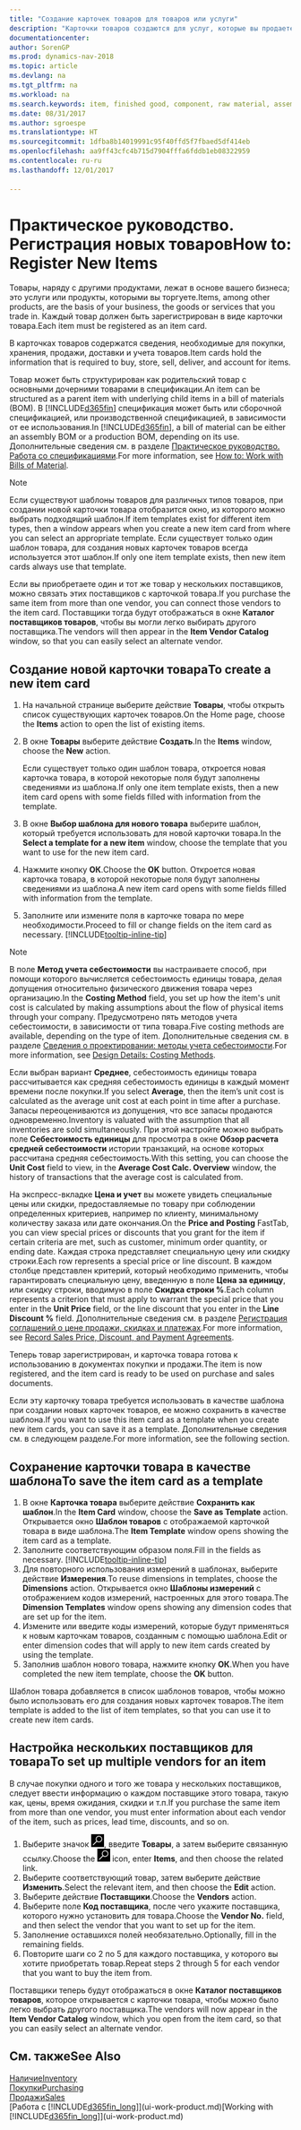```yaml
---
title: "Создание карточек товаров для товаров или услуги"
description: "Карточки товаров создаются для услуг, которые вы продаете по часам, а также для физических продуктов, например для сборочных элементов, готовой продукции, сырья или компонентов, которые вы продаете из складских запасов."
documentationcenter: 
author: SorenGP
ms.prod: dynamics-nav-2018
ms.topic: article
ms.devlang: na
ms.tgt_pltfrm: na
ms.workload: na
ms.search.keywords: item, finished good, component, raw material, assembly item
ms.date: 08/31/2017
ms.author: sgroespe
ms.translationtype: HT
ms.sourcegitcommit: 1dfba8b14019991c95f40ffd5f7fbaed5df414eb
ms.openlocfilehash: aa9ff43cfc4b715d7904fffa6fddb1eb08322959
ms.contentlocale: ru-ru
ms.lasthandoff: 12/01/2017

---
```

# <a name="how-to-register-new-items"></a><span data-ttu-id="0b010-103">Практическое руководство. Регистрация новых товаров</span><span class="sxs-lookup"><span data-stu-id="0b010-103">How to: Register New Items</span></span>
<span data-ttu-id="0b010-104">Товары, наряду с другими продуктами, лежат в основе вашего бизнеса; это услуги или продукты, которыми вы торгуете.</span><span class="sxs-lookup"><span data-stu-id="0b010-104">Items, among other products, are the basis of your business, the goods or services that you trade in.</span></span> <span data-ttu-id="0b010-105">Каждый товар должен быть зарегистрирован в виде карточки товара.</span><span class="sxs-lookup"><span data-stu-id="0b010-105">Each item must be registered as an item card.</span></span>

<span data-ttu-id="0b010-106">В карточках товаров содержатся сведения, необходимые для покупки, хранения, продажи, доставки и учета товаров.</span><span class="sxs-lookup"><span data-stu-id="0b010-106">Item cards hold the information that is required to buy, store, sell, deliver, and account for items.</span></span>

<span data-ttu-id="0b010-107">Товар может быть структурирован как родительский товар с основными дочерними товарами в спецификации.</span><span class="sxs-lookup"><span data-stu-id="0b010-107">An item can be structured as a parent item with underlying child items in a bill of materials (BOM).</span></span> <span data-ttu-id="0b010-108">В [!INCLUDE[d365fin](includes/d365fin_md.md)] спецификация может быть или сборочной спецификацией, или производственной спецификацией, в зависимости от ее использования.</span><span class="sxs-lookup"><span data-stu-id="0b010-108">In [!INCLUDE[d365fin](includes/d365fin_md.md)], a bill of material can be either an assembly BOM or a production BOM, depending on its use.</span></span> <span data-ttu-id="0b010-109">Дополнительные сведения см. в разделе [Практическое руководство. Работа со спецификациями](inventory-how-work-BOMs.md).</span><span class="sxs-lookup"><span data-stu-id="0b010-109">For more information, see [How to: Work with Bills of Material](inventory-how-work-BOMs.md).</span></span>

> [!NOTE]  
>   <span data-ttu-id="0b010-110">Если существуют шаблоны товаров для различных типов товаров, при создании новой карточки товара отобразится окно, из которого можно выбрать подходящий шаблон.</span><span class="sxs-lookup"><span data-stu-id="0b010-110">If item templates exist for different item types, then a window appears when you create a new item card from where you can select an appropriate template.</span></span> <span data-ttu-id="0b010-111">Если существует только один шаблон товара, для создания новых карточек товаров всегда используется этот шаблон.</span><span class="sxs-lookup"><span data-stu-id="0b010-111">If only one item template exists, then new item cards always use that template.</span></span>

<span data-ttu-id="0b010-112">Если вы приобретаете один и тот же товар у нескольких поставщиков, можно связать этих поставщиков с карточкой товара.</span><span class="sxs-lookup"><span data-stu-id="0b010-112">If you purchase the same item from more than one vendor, you can connect those vendors to the item card.</span></span> <span data-ttu-id="0b010-113">Поставщики тогда будут отображаться в окне **Каталог поставщиков товаров**, чтобы вы могли легко выбирать другого поставщика.</span><span class="sxs-lookup"><span data-stu-id="0b010-113">The vendors will then appear in the **Item Vendor Catalog** window, so that you can easily select an alternate vendor.</span></span>

## <a name="to-create-a-new-item-card"></a><span data-ttu-id="0b010-114">Создание новой карточки товара</span><span class="sxs-lookup"><span data-stu-id="0b010-114">To create a new item card</span></span>
1. <span data-ttu-id="0b010-115">На начальной странице выберите действие **Товары**, чтобы открыть список существующих карточек товаров.</span><span class="sxs-lookup"><span data-stu-id="0b010-115">On the Home page, choose the **Items** action to open the list of existing items.</span></span>  
2. <span data-ttu-id="0b010-116">В окне **Товары** выберите действие **Создать**.</span><span class="sxs-lookup"><span data-stu-id="0b010-116">In the **Items** window, choose the **New** action.</span></span>

    <span data-ttu-id="0b010-117">Если существует только один шаблон товара, откроется новая карточка товара, в которой некоторые поля будут заполнены сведениями из шаблона.</span><span class="sxs-lookup"><span data-stu-id="0b010-117">If only one item template exists, then a new item card opens with some fields filled with information from the template.</span></span>
3. <span data-ttu-id="0b010-118">В окне **Выбор шаблона для нового товара** выберите шаблон, который требуется использовать для новой карточки товара.</span><span class="sxs-lookup"><span data-stu-id="0b010-118">In the **Select a template for a new item** window, choose the template that you want to use for the new item card.</span></span>
4. <span data-ttu-id="0b010-119">Нажмите кнопку **ОК**.</span><span class="sxs-lookup"><span data-stu-id="0b010-119">Choose the **OK** button.</span></span> <span data-ttu-id="0b010-120">Откроется новая карточка товара, в которой некоторые поля будут заполнены сведениями из шаблона.</span><span class="sxs-lookup"><span data-stu-id="0b010-120">A new item card opens with some fields filled with information from the template.</span></span>
5. <span data-ttu-id="0b010-121">Заполните или измените поля в карточке товара по мере необходимости.</span><span class="sxs-lookup"><span data-stu-id="0b010-121">Proceed to fill or change fields on the item card as necessary.</span></span> [!INCLUDE[tooltip-inline-tip](includes/tooltip-inline-tip_md.md)]

> [!NOTE]
> <span data-ttu-id="0b010-122">В поле **Метод учета себестоимости** вы настраиваете способ, при помощи которого вычисляется себестоимость единицы товара, делая допущения относительно физического движения товара через организацию.</span><span class="sxs-lookup"><span data-stu-id="0b010-122">In the **Costing Method** field, you set up how the item's unit cost is calculated by making assumptions about the flow of physical items through your company.</span></span> <span data-ttu-id="0b010-123">Предусмотрено пять методов учета себестоимости, в зависимости от типа товара.</span><span class="sxs-lookup"><span data-stu-id="0b010-123">Five costing methods are available, depending on the type of item.</span></span> <span data-ttu-id="0b010-124">Дополнительные сведения см. в разделе [Сведения о проектировании: методы учета себестоимости](design-details-costing-methods.md).</span><span class="sxs-lookup"><span data-stu-id="0b010-124">For more information, see [Design Details: Costing Methods](design-details-costing-methods.md).</span></span>
>
> <span data-ttu-id="0b010-125">Если выбран вариант **Среднее**, себестоимость единицы товара рассчитывается как средняя себестоимость единицы в каждый момент времени после покупки.</span><span class="sxs-lookup"><span data-stu-id="0b010-125">If you select **Average**, then the item’s unit cost is calculated as the average unit cost at each point in time after a purchase.</span></span> <span data-ttu-id="0b010-126">Запасы переоцениваются из допущения, что все запасы продаются одновременно.</span><span class="sxs-lookup"><span data-stu-id="0b010-126">Inventory is valuated with the assumption that all inventories are sold simultaneously.</span></span> <span data-ttu-id="0b010-127">При этой настройте можно выбрать поле **Себестоимость единицы** для просмотра в окне **Обзор расчета средней себестоимости** истории транзакций, на основе которых рассчитана средняя себестоимость.</span><span class="sxs-lookup"><span data-stu-id="0b010-127">With this setting, you can choose the **Unit Cost** field to view, in the **Average Cost Calc. Overview** window, the history of transactions that the average cost is calculated from.</span></span>

<span data-ttu-id="0b010-128">На экспресс-вкладке **Цена и учет** вы можете увидеть специальные цены или скидки, предоставляемые по товару при соблюдении определенных критериев, например по клиенту, минимальному количеству заказа или дате окончания.</span><span class="sxs-lookup"><span data-stu-id="0b010-128">On the **Price and Posting** FastTab, you can view special prices or discounts that you grant for the item if certain criteria are met, such as customer, minimum order quantity, or ending date.</span></span> <span data-ttu-id="0b010-129">Каждая строка представляет специальную цену или скидку строки.</span><span class="sxs-lookup"><span data-stu-id="0b010-129">Each row represents a special price or line discount.</span></span> <span data-ttu-id="0b010-130">В каждом столбце представлен критерий, который необходимо применить, чтобы гарантировать специальную цену, введенную в поле **Цена за единицу**, или скидку строки, вводимую в поле **Скидка строки %**.</span><span class="sxs-lookup"><span data-stu-id="0b010-130">Each column represents a criterion that must apply to warrant the special price that you enter in the **Unit Price** field, or the line discount that you enter in the **Line Discount %** field.</span></span> <span data-ttu-id="0b010-131">Дополнительные сведения см. в разделе [Регистрация соглашений о цене продажи, скидках и платежах](sales-how-record-sales-price-discount-payment-agreements.md).</span><span class="sxs-lookup"><span data-stu-id="0b010-131">For more information, see [Record Sales Price, Discount, and Payment Agreements](sales-how-record-sales-price-discount-payment-agreements.md).</span></span>

<span data-ttu-id="0b010-132">Теперь товар зарегистрирован, и карточка товара готова к использованию в документах покупки и продажи.</span><span class="sxs-lookup"><span data-stu-id="0b010-132">The item is now registered, and the item card is ready to be used on purchase and sales documents.</span></span>

<span data-ttu-id="0b010-133">Если эту карточку товара требуется использовать в качестве шаблона при создании новых карточек товаров, ее можно сохранить в качестве шаблона.</span><span class="sxs-lookup"><span data-stu-id="0b010-133">If you want to use this item card as a template when you create new item cards, you can save it as a template.</span></span> <span data-ttu-id="0b010-134">Дополнительные сведения см. в следующем разделе.</span><span class="sxs-lookup"><span data-stu-id="0b010-134">For more information, see the following section.</span></span>

## <a name="to-save-the-item-card-as-a-template"></a><span data-ttu-id="0b010-135">Сохранение карточки товара в качестве шаблона</span><span class="sxs-lookup"><span data-stu-id="0b010-135">To save the item card as a template</span></span>
1. <span data-ttu-id="0b010-136">В окне **Карточка товара** выберите действие **Сохранить как шаблон**.</span><span class="sxs-lookup"><span data-stu-id="0b010-136">In the **Item Card** window, choose the **Save as Template** action.</span></span> <span data-ttu-id="0b010-137">Открывается окно **Шаблон товаров** с отображаемой карточкой товара в виде шаблона.</span><span class="sxs-lookup"><span data-stu-id="0b010-137">The **Item Template** window opens showing the item card as a template.</span></span>
2. <span data-ttu-id="0b010-138">Заполните соответствующим образом поля.</span><span class="sxs-lookup"><span data-stu-id="0b010-138">Fill in the fields as necessary.</span></span> [!INCLUDE[tooltip-inline-tip](includes/tooltip-inline-tip_md.md)]
3. <span data-ttu-id="0b010-139">Для повторного использования измерений в шаблонах, выберите действие **Измерения**.</span><span class="sxs-lookup"><span data-stu-id="0b010-139">To reuse dimensions in templates, choose the **Dimensions** action.</span></span> <span data-ttu-id="0b010-140">Открывается окно **Шаблоны измерений** с отображением кодов измерений, настроенных для этого товара.</span><span class="sxs-lookup"><span data-stu-id="0b010-140">The **Dimension Templates** window opens showing any dimension codes that are set up for the item.</span></span>
4. <span data-ttu-id="0b010-141">Измените или введите коды измерений, которые будут применяться к новым карточкам товаров, созданным с помощью шаблона.</span><span class="sxs-lookup"><span data-stu-id="0b010-141">Edit or enter dimension codes that will apply to new item cards created by using the template.</span></span>
5. <span data-ttu-id="0b010-142">Заполнив шаблон нового товара, нажмите кнопку **ОК**.</span><span class="sxs-lookup"><span data-stu-id="0b010-142">When you have completed the new item template, choose the **OK** button.</span></span>

<span data-ttu-id="0b010-143">Шаблон товара добавляется в список шаблонов товаров, чтобы можно было использовать его для создания новых карточек товаров.</span><span class="sxs-lookup"><span data-stu-id="0b010-143">The item template is added to the list of item templates, so that you can use it to create new item cards.</span></span>

## <a name="to-set-up-multiple-vendors-for-an-item"></a><span data-ttu-id="0b010-144">Настройка нескольких поставщиков для товара</span><span class="sxs-lookup"><span data-stu-id="0b010-144">To set up multiple vendors for an item</span></span>  
<span data-ttu-id="0b010-145">В случае покупки одного и того же товара у нескольких поставщиков, следует ввести информацию о каждом поставщике этого товара, такую как, цены, время ожидания, скидки и т.п.</span><span class="sxs-lookup"><span data-stu-id="0b010-145">If you purchase the same item from more than one vendor, you must enter information about each vendor of the item, such as prices, lead time, discounts, and so on.</span></span>  

1.  <span data-ttu-id="0b010-146">Выберите значок ![Поиск страницы или отчета](media/ui-search/search_small.png "Значок поиска страницы или отчета"), введите **Товары**, а затем выберите связанную ссылку.</span><span class="sxs-lookup"><span data-stu-id="0b010-146">Choose the ![Search for Page or Report](media/ui-search/search_small.png "Search for Page or Report icon") icon, enter **Items**, and then choose the related link.</span></span>  
2.  <span data-ttu-id="0b010-147">Выберите соответствующий товар, затем выберите действие **Изменить**.</span><span class="sxs-lookup"><span data-stu-id="0b010-147">Select the relevant item, and then choose the **Edit** action.</span></span>  
3.  <span data-ttu-id="0b010-148">Выберите действие **Поставщики**.</span><span class="sxs-lookup"><span data-stu-id="0b010-148">Choose the **Vendors** action.</span></span>  
4.  <span data-ttu-id="0b010-149">Выберите поле **Код поставщика**, после чего укажите поставщика, которого нужно установить для товара.</span><span class="sxs-lookup"><span data-stu-id="0b010-149">Choose the **Vendor No.** field, and then select the vendor that you want to set up for the item.</span></span>  
5.  <span data-ttu-id="0b010-150">Заполнение оставшихся полей необязательно.</span><span class="sxs-lookup"><span data-stu-id="0b010-150">Optionally, fill in the remaining fields.</span></span>  
6.  <span data-ttu-id="0b010-151">Повторите шаги со 2 по 5 для каждого поставщика, у которого вы хотите приобретать товар.</span><span class="sxs-lookup"><span data-stu-id="0b010-151">Repeat steps 2 through 5 for each vendor that you want to buy the item from.</span></span>

<span data-ttu-id="0b010-152">Поставщики теперь будут отображаться в окне **Каталог поставщиков товаров**, которое открывается с карточки товара, чтобы можно было легко выбрать другого поставщика.</span><span class="sxs-lookup"><span data-stu-id="0b010-152">The vendors will now appear in the **Item Vendor Catalog** window, which you open from the item card, so that you can easily select an alternate vendor.</span></span>

## <a name="see-also"></a><span data-ttu-id="0b010-153">См. также</span><span class="sxs-lookup"><span data-stu-id="0b010-153">See Also</span></span>
  [<span data-ttu-id="0b010-154">Наличие</span><span class="sxs-lookup"><span data-stu-id="0b010-154">Inventory</span></span>](inventory-manage-inventory.md)  
  [<span data-ttu-id="0b010-155">Покупки</span><span class="sxs-lookup"><span data-stu-id="0b010-155">Purchasing</span></span>](purchasing-manage-purchasing.md)  
  [<span data-ttu-id="0b010-156">Продажи</span><span class="sxs-lookup"><span data-stu-id="0b010-156">Sales</span></span>](sales-manage-sales.md)  
  <span data-ttu-id="0b010-157">[Работа с [!INCLUDE[d365fin_long](includes/d365fin_long_md.md)]](ui-work-product.md)</span><span class="sxs-lookup"><span data-stu-id="0b010-157">[Working with [!INCLUDE[d365fin_long](includes/d365fin_long_md.md)]](ui-work-product.md)</span></span>

##

